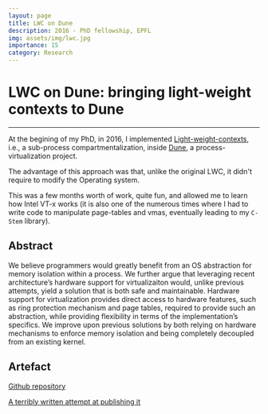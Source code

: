 ```yaml
---
layout: page
title: LWC on Dune
description: 2016 - PhD fellowship, EPFL 
img: assets/img/lwc.jpg
importance: 15
category: Research 
---
```


# LWC on Dune: bringing light-weight contexts to Dune 

---

At the begining of my PhD, in 2016, I implemented <a href='https://www.usenix.org/conference/osdi16/technical-sessions/presentation/litton'>Light-weight-contexts</a>, i.e., a sub-process compartmentalization, inside <a href='http://dune.scs.stanford.edu/'>Dune</a>, a process-virtualization project.

The advantage of this approach was that, unlike the original LWC, it didn't require to modify the Operating system.

This was a few months worth of work, quite fun, and allowed me to learn how Intel VT-x works (it is also one of the numerous times where I had to write code to manipulate page-tables and vmas, eventually leading to my `C-Stem` library).

## Abstract

We believe programmers would greatly benefit from an OS abstraction for memory isolation within a process.
We further argue that leveraging recent architecture’s hardware support for virtualizaiton would, unlike previous attempts, yield a solution that is both safe and maintainable.
Hardware support for virtualization provides direct access to hardware features, such as ring protection mechanism and page tables, required to provide such an abstraction, while providing flexibility in terms of the implementation’s specifics.
We improve upon previous solutions by both relying on hardware mechanisms to enforce memory isolation and being completely decoupled from an existing kernel.


## Artefact

<a href='https://github.com/epfl-dcsl/gotee'>Github repository</a>

<a href='https://github.com/aghosn/HotOs/blob/master/aghosn_main.pdf'>A terribly written attempt at publishing it</a>
